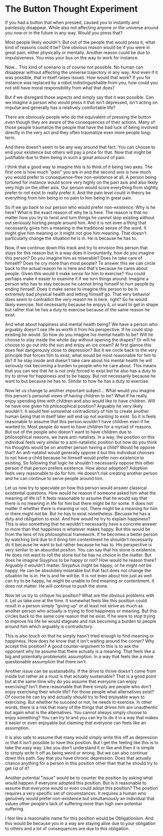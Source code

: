 # The Button Thought Experiment

If you had a button that when pressed, caused you to instantly and painlessly disappear. While also not affecting anyone or the universe around you now or in the future in any way. Would you press that?

Most people likely wouldn't. But out of the people that would press it, what kind of reasons could it be? One obvious reason would be if you were in great pain, either physically or mentally. Another reason could be due to impulsiveness. You miss your bus on the way to work for instance.

Now... This kind of scenario is of course not possible. No human can disappear without affecting the universe trajectory in any way. And even if it was possible, that in itself raises issues. How would that work? If you for instance was replaced by a robot indistinguishable from you, how could you not still have moral responsibility from what that does?

But if we disregard those aspects and simply say that it was possible. Can we imagine a person who would press it that isn't depressed, isn't acting on impulse and generally has a relatively comfortable life?

There are obviously people who do the equivalent of pressing the button even though they are aware of the consequences of their actions. Many of those people traumatize the people that have the bad luck of being involved directly in the very act and they often traumatize even more people long-term.

And there doesn't seem to be any way around that fact. You can choose to end your existence but others will pay a price for that. Now that might be justifiable due to them being in such a great amount of pain.

I think that a good way to imagine this is to think of it being two axes. The first one is how much "pain" you are in and the second axis is how much you would prefer to consequence-free non-existence at all. A person being tortured for instance would score very highly on the pain axis and also likely very high on the other axis. Our person would score everything from slightly prefer to not exist to really prefer it. And the pain level could in theory be everything from him being in no pain to him being in great pain.

So if we go back to our person who would prefer non-existence. Why is he here? What is the exact reason of why he is here. The reason is that no matter how you try to twist and turn things he cannot stop existing without out seriously hurting people around him. And it is not even a thing that necessarily gives him a meaning in the traditional sense of the word. It might give him meaning or it might not give him meaning. That doesn't particularly change the situation he is in. He is because he has to.

Now, if we continue down this track and try to envision this person that stays for this reason but in a way does it involuntarily, how do you imagine this person? Do you imagine him as miserable? Does he take care of himself? Does he cry more than most people? To answer this we can circle back to the actual reason he is here and that's because he cares about people. Given this would it make sense for him to exercise? You could perhaps make it easier to examine it if we turn things around. Imagine a person who has to stay because he cannot bring himself to hurt people by ending himself. Does it make sense to imagine this person to be in extremely bad physical health and letting himself go. That very behavior does seem to contradict the very reason he is here, right? So he would likely exercise. Not necessarily because he enjoys it, or want to get in shape but rather that he has a duty to exercise because of the same reason he exist.

And what about happiness and mental health being? We have a person who arguably doesn't see life as worth it from his perspective. If he could stop existing he would. So how do you imagine his mental health to be? Will he choose to stay inside the whole day without opening the drapes? Or will he choose to go out into the sun and enjoy an ice cream? At first glance this does feel dangerously close to depression? But it we circle back to the very principle that forces him to exist, what would be most reasonable for him to do? If he stay inside and doesn't take care about his mental health he will seriously risk becoming a burden to people who he care about. This means that you can see that he is not only forced to exist but he also has a duty to try to strive for happiness and to be happy. But not necessarily because he want to but because he has to. Similar to how he has a duty to exercise.

Now let us change to another important subject... What would you imagine this person's personal views of having children to be? What if he really enjoy spending time with children and also would like to have children. Will he have one given his philosophical position? Arguably he very likely wouldn't. It would feel somewhat contradictory of him to create another human being that in itself later will end up not wanting to exist. So it is feels reasonable to assume that this person wouldn't have children even if he wanted to. Most people do want to have children for a myriad of reasons. But out of the people who doesn't want to have children due to philosophical reasons, we have anti-natalists. In a way, the position on this individual feels very similar to a anti-natalistic position but how do you think his thoughts would be on another person having a child? Would he oppose that? An anti-natalist would generally oppose it but this individual chooses to not have a child because he himself would prefer non-existence to existing. So following that logic he shouldn't necessarily oppose this other person if that person prefers existence. How about adoption? Adoption feels very reasonable to do for him. He doesn't risk creating another person and he can continue to serve people around him.

Let us now try to speculate on how this person would answer classical existential questions. How would he reason if someone asked him what the meaning of life is? It feels reasonable to assume that he would say that there is no meaning in life for him but there might be for some. It does not matter if whether there is meaning or not. There might be a meaning for him or there might not be. But he has to exist nonetheless. Becuase he has a duty and obligation to exist. And how would he try to explain happiness? This is also something that he wouldn't necessarily have a concrete answer to more than that happiness is whatever makes happy. But this would be from the lens of his philosophical framework. If he becomes a better person by watching bird due to it bring him contentment he shouldn't necessarily do it because he want to but rather because he has to. His perspective is very similar to an absurdist positon. You can say that his stone is existence. He does not want to roll the stone but he has no choice in the matter. But does he imagine Sisyphus to be happy or not? How would he reason there? Arguably it wouldn't matter. Sisyphus might be happy, or he might not be happy. He can be absolutely miserable but that fact does not change the situation he is in. He is and he will be. It is not even about him just as well can try to be happy, he might be unable to find meaning or contentment. It does not matter. He will continue to push the stone.

Now let us try to critique his position? What are the obvious problems with it. Let us take one at the time. It somewhat feels like this position could result in a person simply "giving up" or at least not strive as much as another person who actually is trying to find happiness or meaning. But this circles back to the same core reason that he exist. If he were to stop trying to improve his life he would stagnate and risk becoming a burden to people around him which arguably is contradictory. 

This is also touch on that he simply hasn't tried enough to find meaning or happiness. How does he know that it isn't waiting around the corner? Why accept this position? A good counter-argument to this is to ask the opponent why he assume that there actually is a meaning. That feels like a big and potentially problematic assumption. In a way that feels like a more questionable assumption that there isn't.

Another issue can be sustainability. If the drive to thrive doesn't come from inside but rather as a must is that actually sustainable? That is a good point but at the same time why do you assume that everyone can enjoy exercising? Isn't there reasonable that there simply are people who don't enjoy exercising their whole life? For those people what alternatives exist? Of course he can try and actually should try to find enjoyable ways to exercising. But whether he succeed or not, he needs to exercise. In other words, there is a risk that many of the things that drives him are unauthentic but again what is the alternatives. You cannot always simply choose to enjoy something? You can try to and you can try to do it in a way that makes it easier or even enjoyable but claiming that everyone can feels like an assumption.

It is also safe to assume that many would simply write this off as depression or that it isn't possible to have this position. But I get the feeling like this is to take the easy way. Like you don't understand it or like and then it is simple to simply write it off as being weird or wrong. But we can also continue down this path. Say that you have chronic depression. Does that actually chance anything for a person in this position other than that he should try to get rid of it?

Another potential "issue" would be to counter the position by asking what would happen if everyone adopted this position. But is it reasonable to assume that everyone would or even could adopt this position? The position requires a very specific set of circumstances. It requires a human who genuinely would prefer non-existence but simultaniously an individual that values other people's lack of suffering more than high own potential suffering.

I feel like a reasonable name for this position would be Obligationism. And this would be because you in a way are staying alive due to your obligation to others and a lot of consequences are due to this obligation.